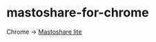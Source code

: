# mastoshare-for-chrome
Chrome -> [Mastoshare lite](https://chrome.google.com/webstore/detail/mastoshare/mfdneocoinldonfcdoicdjllngnakoga)
